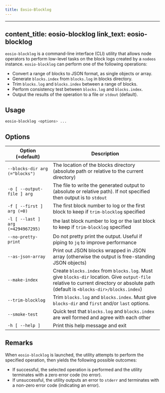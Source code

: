 ```yaml
---
title: Eosio-Blocklog
---
```

---
content_title: eosio-blocklog
link_text: eosio-blocklog
---

`eosio-blocklog` is a command-line interface (CLI) utility that allows node operators to perform low-level tasks on the block logs created by a `nodeos` instance. `eosio-blocklog` can perform one of the following operations:

* Convert a range of blocks to JSON format, as single objects or array.
* Generate `blocks.index` from `blocks.log` in blocks directory.
* Trim `blocks.log` and `blocks.index` between a range of blocks.
* Perform consistency test between `blocks.log` and `blocks.index`.
* Output the results of the operation to a file or `stdout` (default).

## Usage
```sh
eosio-blocklog <options> ...
```

## Options

Option (=default) | Description
-|-
`--blocks-dir arg (="blocks")` | The location of the blocks directory (absolute path or relative to the current directory)
`-o [ --output-file ] arg` | The file to write the generated output to (absolute or relative path). If not specified then output is to `stdout`
`-f [ --first ] arg (=0)` | The first block number to log or the first block to keep if `trim-blocklog` specified
`-l [ --last ] arg (=4294967295)` | the last block number to log or the last block to keep if `trim-blocklog` specified
`--no-pretty-print` | Do not pretty print the output. Useful if piping to `jq` to improve performance
`--as-json-array` | Print out JSON blocks wrapped in JSON array (otherwise the output is free-standing JSON objects)
`--make-index` | Create `blocks.index` from `blocks.log`. Must give `blocks-dir` location. Give `output-file` relative to current directory or absolute path (default is `<blocks-dir>/blocks.index`)
`--trim-blocklog` | Trim `blocks.log` and `blocks.index`. Must give `blocks-dir` and `first` and/or `last` options.
`--smoke-test` | Quick test that `blocks.log` and `blocks.index` are well formed and agree with each other
`-h [ --help ]` | Print this help message and exit

## Remarks

When `eosio-blocklog` is launched, the utility attempts to perform the specified operation, then yields the following possible outcomes:
* If successful, the selected operation is performed and the utility terminates with a zero error code (no error).
* If unsuccessful, the utility outputs an error to `stderr` and terminates with a non-zero error code (indicating an error).

